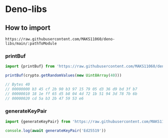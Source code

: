 # Deno-libs

## How to import
`https://raw.githubusercontent.com/MAKS11060/deno-libs/main/:pathToModule`

### printBuf
```ts
import {printBuf} from 'https://raw.githubusercontent.com/MAKS11060/deno-libs/main/printBuf.ts'

printBuf(crypto.getRandomValues(new Uint8Array(40)))

// Bytes 40
// 00000000 b3 45 cf 2b 90 b3 97 15 79 05 d3 36 d9 bd 3f b7
// 00000010 18 1e ff 65 d5 b8 04 4d 72 1b 51 94 3d 78 7b 6b
// 00000020 cd 5a b3 2b 47 59 53 e6
```

### generateKeyPair
```ts
import {generateKeyPair} from 'https://raw.githubusercontent.com/MAKS11060/deno-libs/main/crypto/keys.ts'

console.log(await generateKeyPair('Ed25519'))
```
